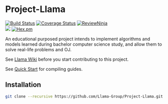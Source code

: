 # Project-Llama
[![Build Status](https://travis-ci.org/Llama-Group/Project-Llama.svg?branch=master)](https://travis-ci.org/Llama-Group/Project-Llama)
[![Coverage Status](https://coveralls.io/repos/github/Llama-Group/Project-Llama/badge.svg?branch=master)](https://coveralls.io/github/Llama-Group/Project-Llama?branch=master)
[![ReviewNinja](https://app.review.ninja/63898156/badge)](https://app.review.ninja/Llama-Group/Project-Llama)
<br>
[![](https://img.shields.io/github/issues-pr-closed-raw/cdnjs/cdnjs.svg)]()
[![Hex.pm](https://img.shields.io/hexpm/l/plug.svg?maxAge=2592000)]()

An educational purposed project intends to implement algorithms and models learned during bachelor computer science study, and allow them to solve real-life problems and OJ.

See [Llama Wiki](https://github.com/Llama-Group/Project-Llama/wiki) before you start contributing to this project.

See [Quick Start](https://github.com/Llama-Group/Project-Llama/wiki/Quick-Start) for compiling guides.

Installation
------------
```bash
git clone --recursive https://github.com/Llama-Group/Project-Llama.git
```

